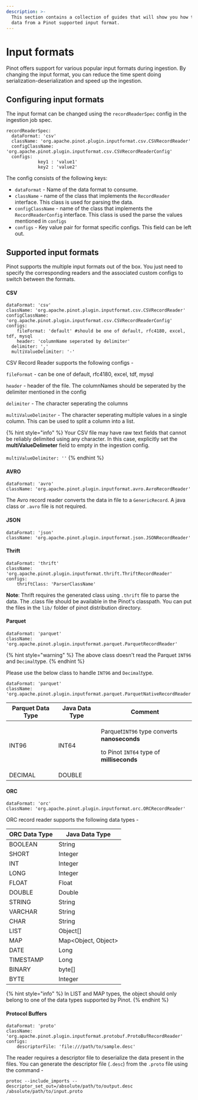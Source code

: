 ```yaml
---
description: >-
  This section contains a collection of guides that will show you how to import
  data from a Pinot supported input format.
---
```


# Input formats

Pinot offers support for various popular input formats during ingestion. By changing the input format, you can reduce the time spent doing serialization-deserialization and speed up the ingestion.

## Configuring input formats

The input format can be changed using the `recordReaderSpec` config in the ingestion job spec.

```
recordReaderSpec:
  dataFormat: 'csv'
  className: 'org.apache.pinot.plugin.inputformat.csv.CSVRecordReader'
  configClassName: 'org.apache.pinot.plugin.inputformat.csv.CSVRecordReaderConfig'
  configs: 
			key1 : 'value1'
			key2 : 'value2'
```

The config consists of the following keys:

* `dataFormat` - Name of the data format to consume.
* `className` - name of the class that implements the `RecordReader` interface. This class is used for parsing the data.
* `configClassName` - name of the class that implements the `RecordReaderConfig` interface. This class is used the parse the values mentioned in `configs`
* `configs` - Key value pair for format specific configs. This field can be left out.

## Supported input formats

Pinot supports the multiple input formats out of the box. You just need to specify the corresponding readers and the associated custom configs to switch between the formats.

#### CSV

```
dataFormat: 'csv'
className: 'org.apache.pinot.plugin.inputformat.csv.CSVRecordReader'
configClassName: 'org.apache.pinot.plugin.inputformat.csv.CSVRecordReaderConfig'
configs:
	fileFormat: 'default' #should be one of default, rfc4180, excel, tdf, mysql
	header: 'columnName seperated by delimiter'
  delimiter: ','
  multiValueDelimiter: '-'
```

CSV Record Reader supports the following configs -

`fileFormat` - can be one of default, rfc4180, excel, tdf, mysql

`header` - header of the file. The columnNames should be seperated by the delimiter mentioned in the config

`delimiter` - The character seperating the columns

`multiValueDelimiter` - The character seperating multiple values in a single column. This can be used to split a column into a list.

{% hint style="info" %}
Your CSV file may have raw text fields that cannot be reliably delimited using any character. In this case, explicitly set the **multiValueDelimeter** field to empty in the ingestion config. \
\
`multiValueDelimiter: ''`&#x20;
{% endhint %}

#### AVRO

```
dataFormat: 'avro'
className: 'org.apache.pinot.plugin.inputformat.avro.AvroRecordReader'
```

The Avro record reader converts the data in file to a `GenericRecord`. A java class or `.avro` file is not required.

#### JSON

```
dataFormat: 'json'
className: 'org.apache.pinot.plugin.inputformat.json.JSONRecordReader'
```

#### Thrift

```
dataFormat: 'thrift'
className: 'org.apache.pinot.plugin.inputformat.thrift.ThriftRecordReader'
configs:
	thriftClass: 'ParserClassName'
```

**Note**: Thrift requires the generated class using `.thrift` file to parse the data. The .class file should be available in the Pinot's classpath. You can put the files in the `lib/` folder of pinot distribution directory.

#### Parquet

```
dataFormat: 'parquet'
className: 'org.apache.pinot.plugin.inputformat.parquet.ParquetRecordReader'
```

{% hint style="warning" %}
The above class doesn't read the Parquet `INT96` and `Decimal`type.
{% endhint %}

Please use the below class to handle  `INT96` and `Decimal`type.

```
dataFormat: 'parquet'
className: 'org.apache.pinot.plugin.inputformat.parquet.ParquetNativeRecordReader'
```

| Parquet Data Type | Java Data Type | Comment                                                                                                                                              |
| ----------------- | -------------- | ---------------------------------------------------------------------------------------------------------------------------------------------------- |
| INT96             | INT64          | <p>Parquet<code>INT96</code> type converts <strong>nanoseconds</strong></p><p> to Pinot <code>INT64</code> type of <strong>milliseconds</strong></p> |
| DECIMAL           | DOUBLE         |                                                                                                                                                      |

#### ORC

```
dataFormat: 'orc'
className: 'org.apache.pinot.plugin.inputformat.orc.ORCRecordReader'
```

ORC record reader supports the following data types -

| ORC Data Type | Java Data Type       |
| ------------- | -------------------- |
| BOOLEAN       | String               |
| SHORT         | Integer              |
| INT           | Integer              |
| LONG          | Integer              |
| FLOAT         | Float                |
| DOUBLE        | Double               |
| STRING        | String               |
| VARCHAR       | String               |
| CHAR          | String               |
| LIST          | Object\[]            |
| MAP           | Map\<Object, Object> |
| DATE          | Long                 |
| TIMESTAMP     | Long                 |
| BINARY        | byte\[]              |
| BYTE          | Integer              |

{% hint style="info" %}
In LIST and MAP types, the object should only belong to one of the data types supported by Pinot.
{% endhint %}

#### Protocol Buffers

```
dataFormat: 'proto'
className: 'org.apache.pinot.plugin.inputformat.protobuf.ProtoBufRecordReader'
configs:
	descriptorFile: 'file:///path/to/sample.desc'
```

The reader requires a descriptor file to deserialize the data present in the files. You can generate the descriptor file (`.desc`) from the `.proto` file using the command -

```
protoc --include_imports --descriptor_set_out=/absolute/path/to/output.desc /absolute/path/to/input.proto
```
